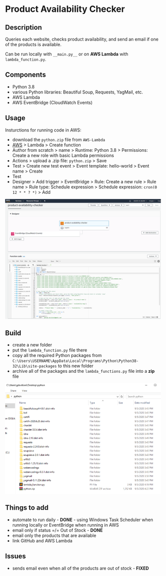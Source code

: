 # Product Availability Checker

## Description
Queries each website, checks product availability, and send an email if one of the products is available.  

Can be run locally with `__main.py__` or on **AWS Lambda** with `lambda_function.py`.


## Components
- Python 3.8
- various Python libraries: Beautiful Soup, Requests, YagMail, etc.
- AWS Lambda
- AWS EventBridge (CloudWatch Events)


## Usage
Insturctions for running code in AWS:

- download the `python.zip` file from `AWS-Lambda`
- [AWS](https://console.aws.amazon.com) > Lambda > Create function
- Author from scratch > name > Runtime: Python 3.8 > Permissions: Create a new role with basic Lambda permissions
- Actions > upload a .zip file: `python.zip` > Save
- Test > Create new test event > Event template: hello-world > Event name > Create
- Test
- Designer > Add trigger > EventBridge > Rule: Create a new rule > Rule name > Rule type: Schedule expression > Schedule expression: `cron(0 12 * * ? *)` > Add

![](/aws.png)


## Build
- create a new folder
- put the `lambda_function.py` file there
- copy all the required Python packages from `C:\Users\USERNAME\AppData\Local\Programs\Python\Python38-32\Lib\site-packages` to this new folder
- archive all of the packages and the `lambda_functions.py` file into a **zip** file

![](/folder.png)


## Things to add
- automate to run daily - **DONE** - using Windows Task Scheduler when running locally or EventBridge when running in AWS
- email only if status =/= Out of Stock - **DONE**
- email only the products that are available
- link GitHub and AWS Lambda


## Issues
 - sends email even when all of the products are out of stock - **FIXED**
